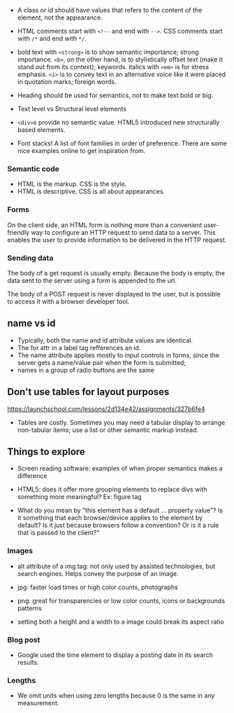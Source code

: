 - A class or id should have values that refers to the content of the element, not the appearance.

- HTML comments start with `<!--` and end with `-->`. CSS comments start with `/*` and end with `*/`.

- bold text with `<strong>` is to show semantic importance; strong importance. `<b>`, on the other hand, is to stylistically offset text (make it stand out from its context); keywords. italics with `<em>` is for stress emphasis. `<i>` is to convey text in an alternative voice like it were placed in quotation marks; foreign words.

- Heading should be used for semantics, not to make text bold or big.

- Text level vs Structural level elements

- `<div>`s provide no semantic value. HTML5 introduced new structurally based elements.

- Font stacks! A list of font families in order of preference. There are some nice examples online to get inspiration from.

### Semantic code
- HTML is the markup. CSS is the style.
- HTML is descriptive. CSS is all about appearances.

### Forms

On the client side, an HTML form is nothing more than a convenient user-friendly way to configure an HTTP request to send data to a server. This enables the user to provide information to be delivered in the HTTP request.

### Sending data

The body of a get request is usually empty. Because the body is empty, the data sent to the server using a form is appended to the url.

The body of a POST request is never displayed to the user, but is possible to access it with a browser developer tool.

## name vs id

- Typically, both the name and id attribute values are identical.
- The for attr in a label tag refferences an id.
- The name attribute applies mostly to input controls in forms, since the server gets a name/value pair when the form is submitted;
- names in a group of radio buttons are the same

## Don't use tables for layout purposes

https://launchschool.com/lessons/2d134e42/assignments/327b6fe4

- Tables are costly. Sometimes you may need a tabular display to arrange non-tabular items; use a list or other semantic markup instead.

## Things to explore

- Screen reading software: examples of when proper semantics makes a difference

- HTML5: does it offer more grouping elements to replace divs with something more meaningful? Ex: figure tag

- What do you mean by "this element has a default ... property value"? Is it something that each browser/device applies to the element by default? Is it just because browsers follow a convention? Or is it a rule that is passed to the client?"

### Images

- alt attribute of a img tag: not only used by assisted technologies, but search engines. Helps convey the purpose of an image.

- jpg: faster load times or high color counts, photographs
- png: great for transparencies or low color counts, icons or backgrounds patterns

- setting both a height and a width to a image could break its aspect ratio

### Blog post

- Google used the time element to display a posting date in its search results.

### Lengths

- We omit units when using zero lengths because 0 is the same in any measurement.





